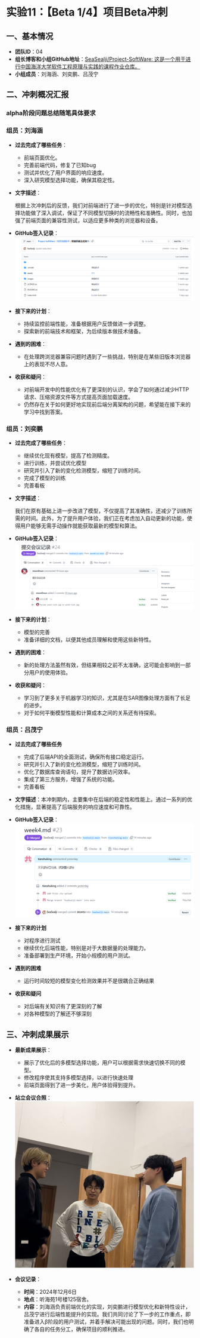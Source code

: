 # 实验11：【Beta 1/4】项目Beta冲刺

## 一、基本情况

- **团队ID**：04
- **组长博客和小组GitHub地址**：[SeaSealji/Project-SoftWare: 这是一个用于进行中国海洋大学软件工程原理与实践的课程作业仓库。](https://github.com/SeaSealji/Project-SoftWare)
- **小组成员**：刘海涵、刘奕鹏、吕茂宁

## 二、冲刺概况汇报

### alpha阶段问题总结随笔具体要求

### 组员：刘海涵

- **过去完成了哪些任务**：

  - 前端页面优化。
  - 完善前端代码，修复了已知bug
  - 测试并优化了用户界面的响应速度。
  - 深入研究模型选择功能，确保其稳定性。
  
- **文字描述**：

  根据上次冲刺后的反馈，我们对前端进行了进一步的优化，特别是针对模型选择功能做了深入调试，保证了不同模型切换时的流畅性和准确性。同时，也加强了前端页面的兼容性测试，以适应更多种类的浏览器和设备。

- **GitHub签入记录**：![alt text](../images/lhhweek4.png)
  
- **接下来的计划**：

  - 持续监控前端性能，准备根据用户反馈做进一步调整。
  - 探索新的前端技术和框架，为后续版本做技术储备。

- **遇到的困难**：

  - 在处理跨浏览器兼容问题时遇到了一些挑战，特别是在某些旧版本浏览器上的表现不尽人意。

- **收获和疑问**：

  - 对前端开发中的性能优化有了更深刻的认识，学会了如何通过减少HTTP请求、压缩资源文件等方式提高页面加载速度。
  - 仍然存在关于如何更好地实现前后端分离架构的问题，希望能在接下来的学习中找到答案。

### 组员：刘奕鹏

- **过去完成了哪些任务**：
  
  - 继续优化现有模型，提高了检测精度。
  - 进行训练，并尝试优化模型
  - 研究并引入了新的变化检测模型，缩短了训练时间。
  - 完成了模型的训练
  - 完善看板
  
- **文字描述**：

  我们在原有基础上进一步改进了模型，不仅提高了其准确性，还减少了训练所需的时间。此外，为了提升用户体验，我们正在考虑加入自动更新的功能，使得用户能够无需手动操作就能获取最新的模型和算法。

- **GitHub签入记录**：![alt text](../images/lypweek4.png)

- **接下来的计划**：
  - 模型的完善
  - 准备详细的文档，以便其他成员理解和使用这些新特性。
  
- **遇到的困难**：
  - 新的处理方法虽然有效，但结果相较之前不太准确，这可能会影响到一部分用户的使用体验。
  
- **收获和疑问**：
  
  - 学习到了更多关于机器学习的知识，尤其是在SAR图像处理方面有了长足的进步。
  - 对于如何平衡模型性能和计算成本之间的关系还有待探索。

### 组员：吕茂宁

- **过去完成了哪些任务**

  - 完成了后端API的全面测试，确保所有接口稳定运行。
  - 研究并引入了新的变化检测模型，缩短了训练时间。
  - 优化了数据库查询语句，提升了数据访问效率。
  - 集成了第三方服务，增强了系统的功能。
  - 完善看板
  
- **文字描述**：本冲刺期内，主要集中在后端的稳定性和性能上。通过一系列的优化措施，显著提高了后端服务的响应速度和可靠性。

- **GitHub签入记录**：![alt text](../images/lmnweek4.png)

  


- **接下来的计划**
  - 对程序进行测试
  - 继续优化后端性能，特别是对于大数据量的处理能力。
  - 准备部署到生产环境，开始小规模的用户测试。
- **遇到的困难**
  - 运行时间较短的模型变化检测效果并不是很耦合正确结果
- **收获和疑问**
  - 对后端有关知识有了更深刻的了解
  - 对各种模型的了解还不够深刻

## 三、冲刺成果展示

- **最新成果展示**：

  - 展示了优化后的多模型选择功能，用户可以根据需求快速切换不同的模型。
  - 修改程序使其支持多模型选择，以进行快速处理
  - 前端页面得到了进一步美化，用户体验得到提升。

    

- **站立会议合照**：
  ![alt text](../images/week4-talk.jpg)
- **会议记录**：
  - **时间**：2024年12月6日
  - **地点**：听海苑1号楼125宿舍。
  - **内容**：刘海涵负责前端优化的实现，刘奕鹏进行模型优化和新特性设计，吕茂宁进行后端性能提升的实现。我们共同讨论了下一步的工作重点，即准备进入β阶段的用户测试，并着手解决可能出现的问题。同时，我们也明确了各自的任务分工，确保项目的顺利推进。
